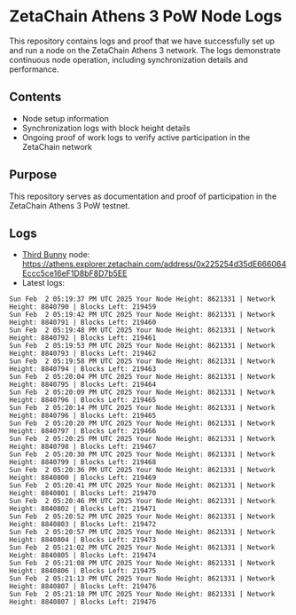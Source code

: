 # ZetaChain Athens 3 PoW Node Logs
This repository contains logs and proof that we have successfully set up and run a node on the ZetaChain Athens 3 network. The logs demonstrate continuous node operation, including synchronization details and performance.

## Contents
- Node setup information
- Synchronization logs with block height details
- Ongoing proof of work logs to verify active participation in the ZetaChain network

## Purpose
This repository serves as documentation and proof of participation in the ZetaChain Athens 3 PoW testnet.

## Logs

- [Third Bunny](https://thirdbunny.xyz/) node: https://athens.explorer.zetachain.com/address/0x225254d35dE666064Eccc5ce16eF1D8bF8D7b5EE
- Latest logs:
```
Sun Feb  2 05:19:37 PM UTC 2025 Your Node Height: 8621331 | Network Height: 8840790 | Blocks Left: 219459
Sun Feb  2 05:19:42 PM UTC 2025 Your Node Height: 8621331 | Network Height: 8840791 | Blocks Left: 219460
Sun Feb  2 05:19:48 PM UTC 2025 Your Node Height: 8621331 | Network Height: 8840792 | Blocks Left: 219461
Sun Feb  2 05:19:53 PM UTC 2025 Your Node Height: 8621331 | Network Height: 8840793 | Blocks Left: 219462
Sun Feb  2 05:19:58 PM UTC 2025 Your Node Height: 8621331 | Network Height: 8840794 | Blocks Left: 219463
Sun Feb  2 05:20:04 PM UTC 2025 Your Node Height: 8621331 | Network Height: 8840795 | Blocks Left: 219464
Sun Feb  2 05:20:09 PM UTC 2025 Your Node Height: 8621331 | Network Height: 8840796 | Blocks Left: 219465
Sun Feb  2 05:20:14 PM UTC 2025 Your Node Height: 8621331 | Network Height: 8840796 | Blocks Left: 219465
Sun Feb  2 05:20:20 PM UTC 2025 Your Node Height: 8621331 | Network Height: 8840797 | Blocks Left: 219466
Sun Feb  2 05:20:25 PM UTC 2025 Your Node Height: 8621331 | Network Height: 8840798 | Blocks Left: 219467
Sun Feb  2 05:20:30 PM UTC 2025 Your Node Height: 8621331 | Network Height: 8840799 | Blocks Left: 219468
Sun Feb  2 05:20:36 PM UTC 2025 Your Node Height: 8621331 | Network Height: 8840800 | Blocks Left: 219469
Sun Feb  2 05:20:41 PM UTC 2025 Your Node Height: 8621331 | Network Height: 8840801 | Blocks Left: 219470
Sun Feb  2 05:20:46 PM UTC 2025 Your Node Height: 8621331 | Network Height: 8840802 | Blocks Left: 219471
Sun Feb  2 05:20:52 PM UTC 2025 Your Node Height: 8621331 | Network Height: 8840803 | Blocks Left: 219472
Sun Feb  2 05:20:57 PM UTC 2025 Your Node Height: 8621331 | Network Height: 8840804 | Blocks Left: 219473
Sun Feb  2 05:21:02 PM UTC 2025 Your Node Height: 8621331 | Network Height: 8840805 | Blocks Left: 219474
Sun Feb  2 05:21:08 PM UTC 2025 Your Node Height: 8621331 | Network Height: 8840806 | Blocks Left: 219475
Sun Feb  2 05:21:13 PM UTC 2025 Your Node Height: 8621331 | Network Height: 8840807 | Blocks Left: 219476
Sun Feb  2 05:21:18 PM UTC 2025 Your Node Height: 8621331 | Network Height: 8840807 | Blocks Left: 219476
```
